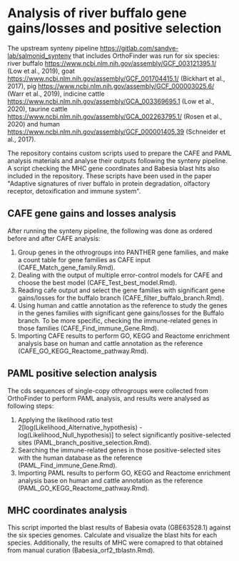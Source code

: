 # Analysis of river buffalo gene gains/losses and positive selection
The upstream synteny pipeline <https://gitlab.com/sandve-lab/salmonid_synteny> that includes OrthoFinder was run for six species: river buffalo <https://www.ncbi.nlm.nih.gov/assembly/GCF_003121395.1/> (Low et al., 2019), goat <https://www.ncbi.nlm.nih.gov/assembly/GCF_001704415.1/> (Bickhart et al., 2017), pig <https://www.ncbi.nlm.nih.gov/assembly/GCF_000003025.6/> (Warr et al., 2019), indicine cattle <https://www.ncbi.nlm.nih.gov/assembly/GCA_003369695.1> (Low et al., 2020), taurine cattle <https://www.ncbi.nlm.nih.gov/assembly/GCA_002263795.1/> (Rosen et al., 2020) and human <https://www.ncbi.nlm.nih.gov/assembly/GCF_000001405.39> (Schneider et al., 2017). 

The repository contains custom scripts used to prepare the CAFE and PAML analysis materials and analyse their outputs following the synteny pipeline.
A script checking the MHC gene coordinates and Babesia blast hits also included in the repository.
These scripts have been used in the paper "Adaptive signatures of river buffalo in protein degradation, olfactory receptor, detoxification and immune system". 


## CAFE gene gains and losses analysis

After running the synteny pipeline, the following was done as ordered before and after CAFE analysis:
1. Group genes in the othrogroups into PANTHER gene families, and make a count table for gene families as CAFE input (CAFE_Match_gene_family.Rmd).
2. Dealing with the output of multiple error-control models for CAFE and choose the best model (CAFE_Test_best_model.Rmd).
3. Reading cafe output and select the gene families with significant gene gains/losses for the buffalo branch (CAFE_filter_buffalo_branch.Rmd).
4. Using human and cattle annotation as the reference to study the genes in the genes families with significant gene gains/losses for the Buffalo branch. To be more specific, checking the immune-related genes in those families (CAFE_Find_immune_Gene.Rmd).
5. Importing CAFE results to perform GO, KEGG and Reactome enrichment analysis base on human and cattle annotation as the reference (CAFE_GO_KEGG_Reactome_pathway.Rmd).

## PAML positive selection analysis

The cds sequences of single-copy othrogroups were collected from OrthoFinder to perform PAML analysis, and results were analysed as following steps:
1. Applying the likelihood ratio test 2[log(Likelihood_Alternative_hypothesis) - log(Likelihood_Null_hypothesis)] to select significantly positive-selected sites (PAML_branch_positive_selection.Rmd).
2. Searching the immune-related genes in those positive-selected sites with the human database as the reference (PAML_Find_immune_Gene.Rmd).
3. Importing PAML results to perform GO, KEGG and Reactome enrichment analysis base on human and cattle annotation as the reference (PAML_GO_KEGG_Reactome_pathway.Rmd).

## MHC coordinates analysis
This script imported the blast results of Babesia ovata (GBE63528.1) against the six species genomes.
Calculate and visualize the blast hits for each species.
Additionally, the results of MHC were comapred to that obtained from manual curation (Babesia_orf2_tblastn.Rmd). 
